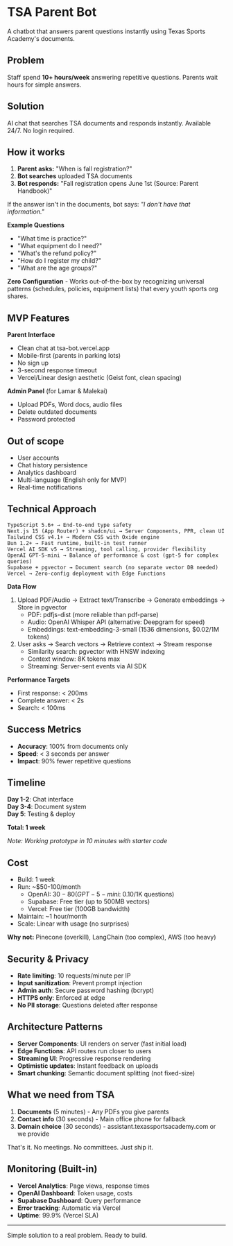 # TSA Parent Bot

A chatbot that answers parent questions instantly using Texas Sports Academy's documents.

## Problem

Staff spend **10+ hours/week** answering repetitive questions. Parents wait hours for simple answers.

## Solution

AI chat that searches TSA documents and responds instantly. Available 24/7. No login required.

## How it works

1. **Parent asks:** "When is fall registration?"
2. **Bot searches** uploaded TSA documents  
3. **Bot responds:** "Fall registration opens June 1st (Source: Parent Handbook)"

If the answer isn't in the documents, bot says: *"I don't have that information."*

**Example Questions**
- "What time is practice?"
- "What equipment do I need?"
- "What's the refund policy?"
- "How do I register my child?"
- "What are the age groups?"

**Zero Configuration** - Works out-of-the-box by recognizing universal patterns (schedules, policies, equipment lists) that every youth sports org shares.

## MVP Features

**Parent Interface**
- Clean chat at tsa-bot.vercel.app
- Mobile-first (parents in parking lots)
- No sign up
- 3-second response timeout
- Vercel/Linear design aesthetic (Geist font, clean spacing)

**Admin Panel** (for Lamar & Malekai)
- Upload PDFs, Word docs, audio files
- Delete outdated documents
- Password protected

## Out of scope
- User accounts
- Chat history persistence
- Analytics dashboard
- Multi-language (English only for MVP)
- Real-time notifications

## Technical Approach

```
TypeScript 5.6+ → End-to-end type safety
Next.js 15 (App Router) + shadcn/ui → Server Components, PPR, clean UI  
Tailwind CSS v4.1+ → Modern CSS with Oxide engine
Bun 1.2+ → Fast runtime, built-in test runner
Vercel AI SDK v5 → Streaming, tool calling, provider flexibility
OpenAI GPT-5-mini → Balance of performance & cost (gpt-5 for complex queries)
Supabase + pgvector → Document search (no separate vector DB needed)
Vercel → Zero-config deployment with Edge Functions
```

**Data Flow**
1. Upload PDF/Audio → Extract text/Transcribe → Generate embeddings → Store in pgvector
   - PDF: pdfjs-dist (more reliable than pdf-parse)
   - Audio: OpenAI Whisper API (alternative: Deepgram for speed)
   - Embeddings: text-embedding-3-small (1536 dimensions, $0.02/1M tokens)
2. User asks → Search vectors → Retrieve context → Stream response
   - Similarity search: pgvector with HNSW indexing
   - Context window: 8K tokens max
   - Streaming: Server-sent events via AI SDK

**Performance Targets**
- First response: < 200ms
- Complete answer: < 2s
- Search: < 100ms

## Success Metrics

- **Accuracy**: 100% from documents only
- **Speed**: < 3 seconds per answer
- **Impact**: 90% fewer repetitive questions

## Timeline

**Day 1-2**: Chat interface  
**Day 3-4**: Document system  
**Day 5**: Testing & deploy

**Total: 1 week**

*Note: Working prototype in 10 minutes with starter code*

## Cost

- Build: 1 week
- Run: ~$50-100/month
  - OpenAI: $30-80 (GPT-5-mini: ~$0.10/1K questions)
  - Supabase: Free tier (up to 500MB vectors)
  - Vercel: Free tier (100GB bandwidth)
- Maintain: ~1 hour/month
- Scale: Linear with usage (no surprises)

**Why not:** Pinecone (overkill), LangChain (too complex), AWS (too heavy)

## Security & Privacy

- **Rate limiting**: 10 requests/minute per IP
- **Input sanitization**: Prevent prompt injection
- **Admin auth**: Secure password hashing (bcrypt)
- **HTTPS only**: Enforced at edge
- **No PII storage**: Questions deleted after response

## Architecture Patterns

- **Server Components**: UI renders on server (fast initial load)
- **Edge Functions**: API routes run closer to users
- **Streaming UI**: Progressive response rendering
- **Optimistic updates**: Instant feedback on uploads
- **Smart chunking**: Semantic document splitting (not fixed-size)

## What we need from TSA

1. **Documents** (5 minutes) - Any PDFs you give parents
2. **Contact info** (30 seconds) - Main office phone for fallback
3. **Domain choice** (30 seconds) - assistant.texassportsacademy.com or we provide

That's it. No meetings. No committees. Just ship it.

## Monitoring (Built-in)

- **Vercel Analytics**: Page views, response times
- **OpenAI Dashboard**: Token usage, costs
- **Supabase Dashboard**: Query performance
- **Error tracking**: Automatic via Vercel
- **Uptime**: 99.9% (Vercel SLA)

---

Simple solution to a real problem. Ready to build.
